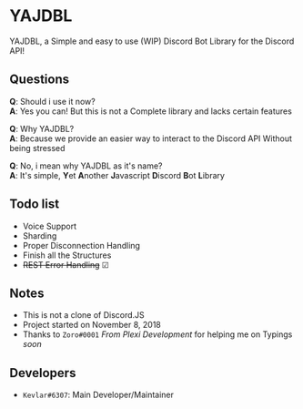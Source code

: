 # YAJDBL
YAJDBL, a Simple and easy to use (WIP) Discord Bot Library for the Discord API!

## Questions
**Q**: Should i use it now?  
**A**: Yes you can! But this is not a Complete library and lacks certain features

**Q**: Why YAJDBL?  
**A**: Because we provide an easier way to interact to the Discord API Without being stressed  

**Q**: No, i mean why YAJDBL as it's name?  
**A**: It's simple, **Y**et **A**nother **J**avascript **D**iscord **B**ot **L**ibrary  

## Todo list  
- Voice Support  
- Sharding  
- Proper Disconnection Handling  
- Finish all the Structures  
- ~~REST Error Handling~~ ☑

## Notes
- This is not a clone of Discord.JS  
- Project started on November 8, 2018  
- Thanks to `Zoro#0001` *From Plexi Development* for helping me on Typings *soon*  

## Developers
- `Kevlar#6307`: Main Developer/Maintainer  